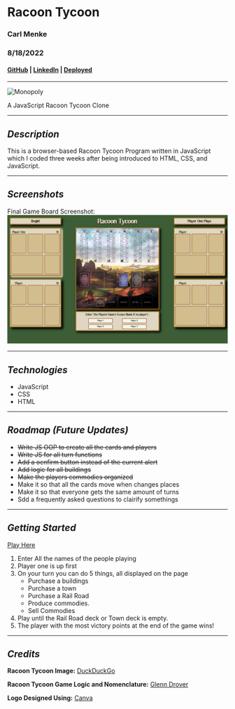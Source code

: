 # **Racoon Tycoon**

### Carl Menke

### 8/18/2022

#### [GitHub](https://github.com/carlmenke) | [LinkedIn](https://www.linkedin.com/in/carl-menke-333226139/) | [Deployed](general-drawer.surge.sh)

---

![**Monopoly**](https://external-content.duckduckgo.com/iu/?u=https%3A%2F%2Ftse3.mm.bing.net%2Fth%3Fid%3DOIP.c4O_NejI4YJ3MtgFg0YizQHaFj%26pid%3DApi&f=1)

A JavaScript Racoon Tycoon Clone

---

## **_Description_**

This is a browser-based Racoon Tycoon Program written in JavaScript which I coded three weeks after being introduced to HTML, CSS, and JavaScript.

---

## **_Screenshots_**

Final Game Board Screenshot:
![**gameboard](images/Capture.PNG)

---

## **_Technologies_**

- JavaScript
- CSS
- HTML

---

## **_Roadmap (Future Updates)_**

- ~~Write JS OOP to create all the cards and players~~
- ~~Write JS for all turn functions~~
- ~~Add a ocnfirm button instead of the current alert~~
- ~~Add logic for all buildings~~
- ~~Make the players commodies organized~~
- Make it so that all the cards move when changes places
- Make it so that everyone gets the same amount of turns
- Sdd a frequently asked questions to clairify somethings

---

## **_Getting Started_**

[Play Here](https://general-drawer.surge.sh/)

1. Enter All the names of the people playing
2. Player one is up first
3. On your turn you can do 5 things, all displayed on the page
   - Purchase a buildings
   - Purchase a town
   - Purchase a Rail Road
   - Produce commodies.
   - Sell Commodies
4. Play until the Rail Road deck or Town deck is empty.
5. The player with the most victory points at the end of the game wins!

---

## **_Credits_**

**Racoon Tycoon Image:** [DuckDuckGo](https://duckduckgo.com/?t=hc&va=b)

**Racoon Tycoon Game Logic and Nomenclature:** [Glenn Drover](https://www.forbiddengames.net)

**Logo Designed Using:** [Canva](https://www.canva.com/)
